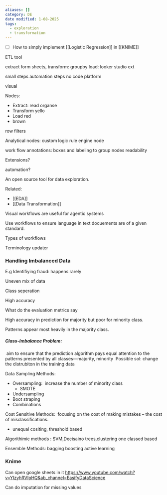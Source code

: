 ```yaml
---
aliases: []
category: DE
date modified: 1-08-2025
tags:
  - exploration
  - transformation
---
```

- [ ] How to simply implement [[Logistic Regression]] in [[KNIME]]

ETL tool

extract form sheets,
transform: groupby
load: looker studio ext

small steps
automation steps
no code platform

visual

Nodes:
- Extract: read organse
- Transform yello
- Load red
- brown 

row filters

Analytical nodes: custom logic
rule engine node


work flow annotations: boxes and labeling to group nodes
readability

Extensions?

automation?

An open source tool for data exploration.

Related:
- [[EDA]]
- [[Data Transformation]]



Visual workflows are useful for agentic systems

Use workflows to ensure language in text docuements are of a given standard.

Types of workflows

Terminology updater

### Handling Imbalanced Data

E.g Identifiying fraud: happens rarely

Uneven mix of data

Class seperation

High accuracy

What do the evaluation metrics say

High accuracy in prediction for majority but poor for minority class.

Patterns appear most heavily in the majority class.

##### Class-Imbalance Problem:
 aim to ensure that the prediction algorithm pays equal attention to the patterns presented by all classes—majority, minority
 Possible sol: change the distrubiton in the training data


Data Sampling Methods:
- Oversampling:  increase the number of minority class
	- SMOTE
- Undersampling
- Boot straping
- Combinations

Cost Sensitive Methods:  focusing on the cost of making mistakes – the cost of misclassifications.
- unequal cositing, threshold based

Algorithimic methods
: SVM,Decisaino trees,clustering
one classed based


Ensemble Methods:
bagging
boosting
active learning


### Knime

Can open google sheets in it
https://www.youtube.com/watch?v=YIzyhRVIpHQ&ab_channel=EasifyDataScience

Can do imputation for missing values